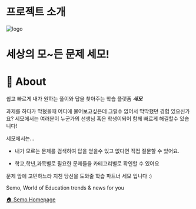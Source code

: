 # 프로젝트 소개


![logo](https://user-images.githubusercontent.com/91649767/174422725-0c00bd7d-4259-4c3d-93c8-8b960ebf98be.png)
 
세상의 모~든 문제 세모!
===============================

📰 About
========================

쉽고 빠르게 내가 원하는 풀이와 답을 찾아주는 학습 플랫폼 **_세모_**

과제를 하다가 막혔을때 어디에 물어보고싶은데 그럴수 없어서 막막했던 경험 있으신가요? 
세모에서는 여러분이 누군가의 선생님 혹은 학생이되어 함께 빠르게 해결할수 있습니다!

세모에서는...

* 내가 모르는 문제를 검색하여 답을 얻을수 있고 없다면 직접 질문할 수 있어요.

* 학교,학년,과목별로 필요한 문제들을 카테고리별로 확인할 수 있어요

문제 앞에 고민하느라 지친 당신을 도와줄 학습 파트너 세모 입니다 :)

Semo, World of Education trends & news for you

[🏠 Semo Homepage](http://semo.s3-website.ap-northeast-2.amazonaws.com/)

